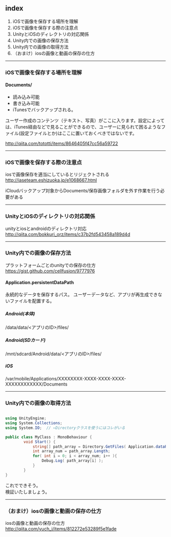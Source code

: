 ## index

1. iOSで画像を保存する場所を理解
1. iOSで画像を保存する際の注意点
1. UnityとiOSのディレクトリの対応関係
1. Unity内での画像の保存方法
1. Unity内での画像の取得方法
1. （おまけ）iosの画像と動画の保存の仕方

-------------------

### iOSで画像を保存する場所を理解

#### Documents/

- 読み込み可能
- 書き込み可能
- iTunesでバックアップされる。

ユーザー作成のコンテンツ（テキスト、写真）がここに入ります。設定によっては、iTunes経由などで見ることができるので、ユーザーに見られて困るようなファイル(設定ファイルとか)はここに置いておくべきではないです。

http://qiita.com/tototti/items/8646405f47cc56a59722

-------------------

### iOSで画像を保存する際の注意点

iosで画像保存を適当にしているとリジェクトされる  
http://iaseteam.eshizuoka.jp/e1068667.html

iCloudバックアップ対象からDocuments/保存画像フォルダを外す作業を行う必要がある

--------------------

### UnityとiOSのディレクトリの対応関係

unityとiosとandroidのディレクトリ対応  
http://qiita.com/bokkuri_orz/items/c37b2fd543458a189d4d


--------------------

### Unity内での画像の保存方法

プラットフォームごとのunityでの保存の仕方  
https://gist.github.com/cellfusion/9777976

#### Application.persistentDataPath

永続的なデータを保存するパス。
ユーザーデータなど、アプリが再生成できないファイルを配置する。

##### Android(本体)	

/data/data/<アプリのID>/files/

##### Android(SDカード)	

/mnt/sdcard/Android/data/<アプリのID>/files/

##### iOS	

/var/mobile/Applications/XXXXXXXX-XXXX-XXXX-XXXX-XXXXXXXXXXXX/Documents


--------------------

### Unity内での画像の取得方法

```cs

using UnityEngine;
using System.Collections;
using System.IO;  // ←Directoryクラスを使うにはコレがいる

public class MyClass : MonoBehaviour {
        void Start() {
            string[] path_array = Directory.GetFiles( Application.dataPath , "*.*" );
            int array_num = path_array.Length;
            for( int i = 0; i < array_num; i++ ){
                Debug.Log( path_array[i] );
            }
        }
}

```

これでできそう。  
検証いたしましょう。


--------------------

### （おまけ）iosの画像と動画の保存の仕方

iosの画像と動画の保存の仕方  
http://qiita.com/yuch_i/items/812272e53289f5e1fade
